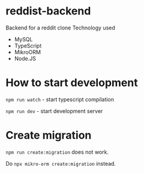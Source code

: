 # reddist-backend
Backend for a reddit clone
Technology used
- MySQL
- TypeScript
- MikroORM
- Node.JS

# How to start development
`npm run watch` - start typescript compilation

`npm run dev` - start development server

# Create migration
`npm run create:migration` does not work.

Do `npx mikro-orm create:migration` instead.